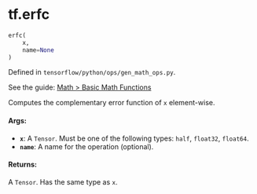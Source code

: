 <div itemscope itemtype="http://developers.google.com/ReferenceObject">
<meta itemprop="name" content="tf.erfc" />
</div>

# tf.erfc

``` python
erfc(
    x,
    name=None
)
```



Defined in `tensorflow/python/ops/gen_math_ops.py`.

See the guide: [Math > Basic Math Functions](../../../api_guides/python/math_ops.md#Basic_Math_Functions)

Computes the complementary error function of `x` element-wise.

#### Args:

* <b>`x`</b>: A `Tensor`. Must be one of the following types: `half`, `float32`, `float64`.
* <b>`name`</b>: A name for the operation (optional).


#### Returns:

A `Tensor`. Has the same type as `x`.